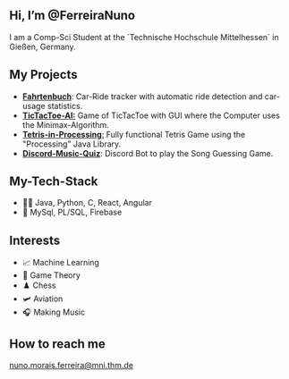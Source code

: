 ## Hi, I’m @FerreiraNuno
I am a Comp-Sci Student at the ´Technische Hochschule Mittelhessen´ in Gießen, Germany.


## My Projects
- [**Fahrtenbuch**](https://github.com/FerreiraNuno/Fahrtenbuch-Android): Car-Ride tracker with automatic ride detection and car-usage statistics.
- [**TicTacToe-AI:**](https://github.com/FerreiraNuno/TicTacToe-AI) Game of TicTacToe with GUI where the Computer uses the Minimax-Algorithm.
- [**Tetris-in-Processing**:](https://github.com/FerreiraNuno/Tetris-in-Processing) Fully functional Tetris Game using the "Processing" Java Library.
- [**Discord-Music-Quiz**](https://github.com/FerreiraNuno/Discord-Music-Quiz): Discord Bot to play the Song Guessing Game.


## My-Tech-Stack
- 👨‍💻 Java, Python, C, React, Angular
- 💽 MySql, PL/SQL, Firebase


## Interests
- 📈 Machine Learning
- 🎲 Game Theory
- ♟️ Chess
- 🛩️ Aviation
- 🎧 Making Music


## How to reach me
nuno.morais.ferreira@mni.thm.de

<!---
FerreiraNuno/FerreiraNuno is a ✨ special ✨ repository because its `README.md` (this file) appears on your GitHub profile.
You can click the Preview link to take a look at your changes.
--->
